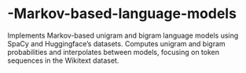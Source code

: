 # -Markov-based-language-models
Implements Markov-based unigram and bigram language models using SpaCy and Huggingface’s datasets. Computes unigram and bigram probabilities and interpolates between models, focusing on token sequences in the Wikitext dataset.
